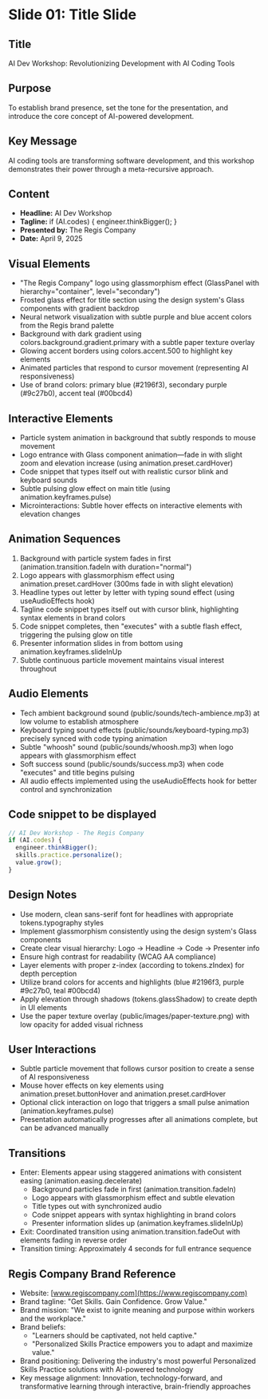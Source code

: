 # Slide 01: Title Slide

## Title
AI Dev Workshop: Revolutionizing Development with AI Coding Tools

## Purpose
To establish brand presence, set the tone for the presentation, and introduce the core concept of AI-powered development.

## Key Message
AI coding tools are transforming software development, and this workshop demonstrates their power through a meta-recursive approach.

## Content
- **Headline:** AI Dev Workshop
- **Tagline:** if (AI.codes) { engineer.thinkBigger(); }
- **Presented by:** The Regis Company
- **Date:** April 9, 2025

## Visual Elements
- "The Regis Company" logo using glassmorphism effect (GlassPanel with hierarchy="container", level="secondary")
- Frosted glass effect for title section using the design system's Glass components with gradient backdrop
- Neural network visualization with subtle purple and blue accent colors from the Regis brand palette
- Background with dark gradient using colors.background.gradient.primary with a subtle paper texture overlay
- Glowing accent borders using colors.accent.500 to highlight key elements
- Animated particles that respond to cursor movement (representing AI responsiveness)
- Use of brand colors: primary blue (#2196f3), secondary purple (#9c27b0), accent teal (#00bcd4)

## Interactive Elements
- Particle system animation in background that subtly responds to mouse movement
- Logo entrance with Glass component animation—fade in with slight zoom and elevation increase (using animation.preset.cardHover)
- Code snippet that types itself out with realistic cursor blink and keyboard sounds
- Subtle pulsing glow effect on main title (using animation.keyframes.pulse)
- Microinteractions: Subtle hover effects on interactive elements with elevation changes

## Animation Sequences
1. Background with particle system fades in first (animation.transition.fadeIn with duration="normal")
2. Logo appears with glassmorphism effect using animation.preset.cardHover (300ms fade in with slight elevation)
3. Headline types out letter by letter with typing sound effect (using useAudioEffects hook)
4. Tagline code snippet types itself out with cursor blink, highlighting syntax elements in brand colors
5. Code snippet completes, then "executes" with a subtle flash effect, triggering the pulsing glow on title
6. Presenter information slides in from bottom using animation.keyframes.slideInUp
7. Subtle continuous particle movement maintains visual interest throughout

## Audio Elements
- Tech ambient background sound (public/sounds/tech-ambience.mp3) at low volume to establish atmosphere
- Keyboard typing sound effects (public/sounds/keyboard-typing.mp3) precisely synced with code typing animation
- Subtle "whoosh" sound (public/sounds/whoosh.mp3) when logo appears with glassmorphism effect
- Soft success sound (public/sounds/success.mp3) when code "executes" and title begins pulsing
- All audio effects implemented using the useAudioEffects hook for better control and synchronization

## Code snippet to be displayed
```javascript
// AI Dev Workshop - The Regis Company
if (AI.codes) {
  engineer.thinkBigger();
  skills.practice.personalize();
  value.grow();
}
```

## Design Notes
- Use modern, clean sans-serif font for headlines with appropriate tokens.typography styles
- Implement glassmorphism consistently using the design system's Glass components
- Create clear visual hierarchy: Logo → Headline → Code → Presenter info
- Ensure high contrast for readability (WCAG AA compliance)
- Layer elements with proper z-index (according to tokens.zIndex) for depth perception
- Utilize brand colors for accents and highlights (blue #2196f3, purple #9c27b0, teal #00bcd4)
- Apply elevation through shadows (tokens.glassShadow) to create depth in UI elements
- Use the paper texture overlay (public/images/paper-texture.png) with low opacity for added visual richness

## User Interactions
- Subtle particle movement that follows cursor position to create a sense of AI responsiveness
- Mouse hover effects on key elements using animation.preset.buttonHover and animation.preset.cardHover
- Optional click interaction on logo that triggers a small pulse animation (animation.keyframes.pulse)
- Presentation automatically progresses after all animations complete, but can be advanced manually

## Transitions
- Enter: Elements appear using staggered animations with consistent easing (animation.easing.decelerate)
  * Background particles fade in first (animation.transition.fadeIn)
  * Logo appears with glassmorphism effect and subtle elevation
  * Title types out with synchronized audio
  * Code snippet appears with syntax highlighting in brand colors
  * Presenter information slides up (animation.keyframes.slideInUp)
- Exit: Coordinated transition using animation.transition.fadeOut with elements fading in reverse order
- Transition timing: Approximately 4 seconds for full entrance sequence

## Regis Company Brand Reference
- Website: [www.regiscompany.com](https://www.regiscompany.com)
- Brand tagline: "Get Skills. Gain Confidence. Grow Value."
- Brand mission: "We exist to ignite meaning and purpose within workers and the workplace."
- Brand beliefs:
  * "Learners should be captivated, not held captive."
  * "Personalized Skills Practice empowers you to adapt and maximize value."
- Brand positioning: Delivering the industry's most powerful Personalized Skills Practice solutions with AI-powered technology
- Key message alignment: Innovation, technology-forward, and transformative learning through interactive, brain-friendly approaches